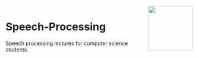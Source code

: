 <img align="right" width="120" height="120" src="https://github.com/cs-MohamedAyman/Computer-Science-Textbooks/blob/master/logos/speech-processing.jpg">

# Speech-Processing
Speech processing lectures for computer science students.
